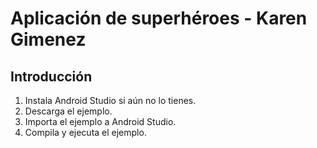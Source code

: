 Aplicación de superhéroes - Karen Gimenez
=================================
Introducción
---------------
1. Instala Android Studio si aún no lo tienes.
2. Descarga el ejemplo.
3. Importa el ejemplo a Android Studio.
4. Compila y ejecuta el ejemplo.
